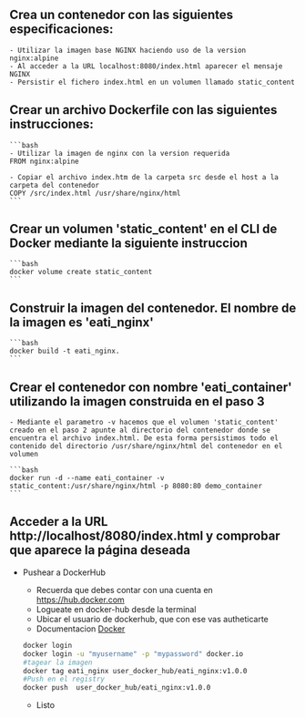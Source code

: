 
## Crea un contenedor con las siguientes especificaciones:

	- Utilizar la imagen base NGINX haciendo uso de la version nginx:alpine
	- Al acceder a la URL localhost:8080/index.html aparecer el mensaje NGINX
	- Persistir el fichero index.html en un volumen llamado static_content

## Crear un archivo Dockerfile con las siguientes instrucciones:

	```bash
	- Utilizar la imagen de nginx con la version requerida
	FROM nginx:alpine
	
	- Copiar el archivo index.htm de la carpeta src desde el host a la carpeta del contenedor
	COPY /src/index.html /usr/share/nginx/html
	```	

## Crear un volumen 'static_content' en el CLI de Docker mediante la siguiente instruccion

	```bash
	docker volume create static_content
	```
	

## Construir la imagen del contenedor. El nombre de la imagen es 'eati_nginx'
	```bash
	docker build -t eati_nginx. 
	```
	

## Crear el contenedor	con nombre 'eati_container' utilizando la imagen construida en el paso 3

	- Mediante el parametro -v hacemos que el volumen 'static_content' creado en el paso 2 apunte al directorio del contenedor donde se encuentra el archivo index.html. De esta forma persistimos todo el contenido del directorio /usr/share/nginx/html del contenedor en el volumen

	```bash
	docker run -d --name eati_container -v static_content:/usr/share/nginx/html -p 8080:80 demo_container
	```
	

## Acceder a la URL http://localhost/8080/index.html y comprobar que aparece la página deseada

- Pushear a DockerHub 

	- Recuerda que debes contar con una cuenta en https://hub.docker.com
	- Logueate en docker-hub desde la terminal
	- Ubicar el usuario de dockerhub, que con ese vas autheticarte
	- Documentacion [Docker](https://docs.docker.com/engine/reference/commandline/login/)

	```bash
	docker login
	docker login -u "myusername" -p "mypassword" docker.io
	#tagear la imagen
	docker tag eati_nginx user_docker_hub/eati_nginx:v1.0.0 
	#Push en el registry
	docker push  user_docker_hub/eati_nginx:v1.0.0
	```
	
	- Listo


